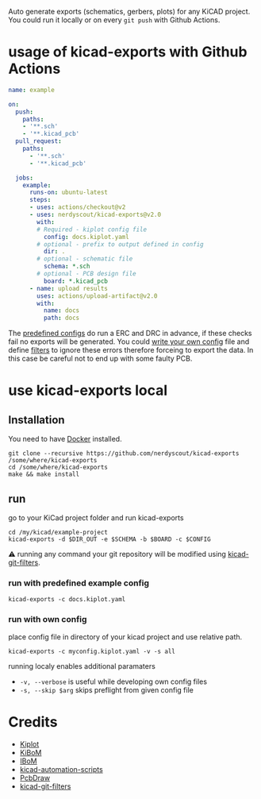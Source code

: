 Auto generate exports (schematics, gerbers, plots) for any KiCAD project.
You could run it locally or on every `git push` with Github Actions.

# usage of kicad-exports with Github Actions
```yaml
name: example

on:
  push:
    paths:
    - '**.sch'
    - '**.kicad_pcb'
  pull_request:
    paths:
      - '**.sch'
      - '**.kicad_pcb'

  jobs:
    example:
      runs-on: ubuntu-latest
      steps:
      - uses: actions/checkout@v2
      - uses: nerdyscout/kicad-exports@v2.0
        with:
        # Required - kiplot config file
          config: docs.kiplot.yaml
        # optional - prefix to output defined in config
          dir: .
        # optional - schematic file
          schema: *.sch
        # optional - PCB design file
          board: *.kicad_pcb
      - name: upload results
        uses: actions/upload-artifact@v2.0
        with:
          name: docs
          path: docs
```
The [predefined configs](/configs) do run a ERC and DRC in advance, if these checks fail no exports will be generated. You could [write your own config](https://github.com/nerdyscout/kiplot/tree/v0.5.0#the-configuration-file) file and define [filters](https://github.com/nerdyscout/kiplot#filtering-drcerc-errors) to ignore these errors therefore forceing to export the data. In this case be careful not to end up with some faulty PCB.

# use kicad-exports local 
## Installation
You need to have [Docker](https://www.docker.com/) installed.

```
git clone --recursive https://github.com/nerdyscout/kicad-exports /some/where/kicad-exports
cd /some/where/kicad-exports
make && make install
```

## run
go to your KiCad project folder and run kicad-exports
```
cd /my/kicad/example-project
kicad-exports -d $DIR_OUT -e $SCHEMA -b $BOARD -c $CONFIG 
```
:warning: running any command your git repository will be modified using [kicad-git-filters](https://github.com/INTI-CMNB/kicad-git-filters/tree/v1.0.1).

### run with predefined example config
```
kicad-exports -c docs.kiplot.yaml 
```
### run with own config
place config file in directory of your kicad project and use relative path.
```
kicad-exports -c myconfig.kiplot.yaml -v -s all
```
running localy enables additional paramaters
- `-v, --verbose` is useful while developing own config files
- `-s, --skip $arg` skips preflight from given config file 

# Credits
- [Kiplot](https://github.com/INTI-CMNB/kiplot)
- [KiBoM](https://github.com/SchrodingersGat/KiBoM)
- [IBoM](https://github.com/openscopeproject/InteractiveHtmlBom/wiki/Usage)
- [kicad-automation-scripts](https://github.com/INTI-CMNB/kicad-automation-scripts)
- [PcbDraw](https://github.com/yaqwsx/PcbDraw)
- [kicad-git-filters](https://github.com/INTI-CMNB/kicad-git-filters)
